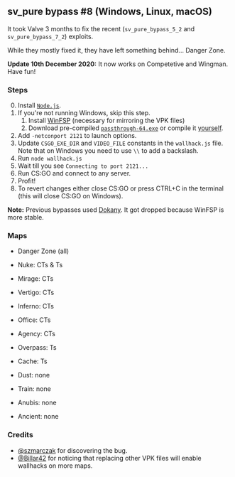 ## sv\_pure bypass \#8 (Windows, Linux, macOS)

It took Valve 3 months to fix the recent (`sv_pure_bypass_5_2` and `sv_pure_bypass_7_2`) exploits.

While they mostly fixed it, they have left something behind... Danger Zone.

**Update 10th December 2020:** It now works on Competetive and Wingman. Have fun!

### Steps

0. Install [`Node.js`](https://nodejs.org/en/download/current/).
1. If you're not running Windows, skip this step.
    1. Install [WinFSP](https://github.com/billziss-gh/winfsp/releases/tag/v1.9B1) (necessary for mirroring the VPK files)
    2. Download pre-compiled [`passthrough-64.exe`](passthrough-64.exe) or compile it [yourself](https://github.com/billziss-gh/winfsp/tree/v1.9B1/tst/passthrough-cpp).
2. Add `-netconport 2121` to launch options.
3. Update `CSGO_EXE_DIR` and `VIDEO_FILE` constants in the `wallhack.js` file.
   Note that on Windows you need to use `\\` to add a backslash.
4. Run `node wallhack.js`
5. Wait till you see `Connecting to port 2121...`
6. Run CS:GO and connect to any server.
7. Profit!
8. To revert changes either close CS:GO or press CTRL+C in the terminal (this will close CS:GO on Windows).

**Note:** Previous bypasses used [Dokany](https://github.com/dokan-dev/dokany). It got dropped because WinFSP is more stable.

### Maps

* Danger Zone (all)

* Nuke: CTs & Ts

* Mirage: CTs
* Vertigo: CTs
* Inferno: CTs
* Office: CTs
* Agency: CTs

* Overpass: Ts
* Cache: Ts

* Dust: none
* Train: none
* Anubis: none
* Ancient: none

### Credits

* [@szmarczak](https://github.com/szmarczak) for discovering the bug.
* [@Billar42](https://github.com/Billar42) for noticing that replacing other VPK files will enable wallhacks on more maps.
